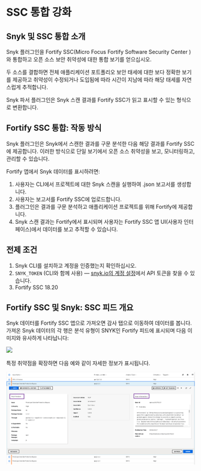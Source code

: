 # SSC 통합 강화

## Snyk 및 SSC 통합 소개

Snyk 플러그인을 Fortify SSC(Micro Focus Fortify Software Security Center )와 통합하고 오픈 소스 보안 취약성에 대한 통합 보기를 얻으십시오.

두 소스를 결합하면 전체 애플리케이션 포트폴리오 보안 태세에 대한 보다 정확한 보기를 제공하고 취약성이 수정되거나 도입됨에 따라 시간이 지남에 따라 해당 태세를 자연스럽게 추적합니다.

Snyk 파서 플러그인은 Snyk 스캔 결과를 Fortify SSC가 읽고 표시할 수 있는 형식으로 변환합니다.

## Fortify SSC 통합: 작동 방식

Snyk 플러그인은 Snyk에서 스캔한 결과를 구문 분석한 다음 해당 결과를 Fortify SSC에 제공합니다. 이러한 방식으로 단일 보기에서 오픈 소스 취약성을 보고, 모니터링하고, 관리할 수 있습니다.

Fortify 앱에서 Snyk 데이터를 표시하려면:

1. 사용자는 CLI에서 프로젝트에 대한 Snyk 스캔을 실행하여 .json 보고서를 생성합니다.
2. 사용자는 보고서를 Fortify SSC에 업로드합니다.
3. 플러그인은 결과를 구문 분석하고 애플리케이션 프로젝트를 위해 Fortify에 제공합니다.
4. Snyk 스캔 결과는 Fortify에서 표시되며 사용자는 Fortify SSC 앱 UI(사용자 인터페이스)에서 데이터를 보고 추적할 수 있습니다.

## 전제 조건

1. Snyk CLI를 설치하고 계정을 인증했는지 확인하십시오.
2. `SNYK_TOKEN` (CLI와 함께 사용) — [snyk.io의 계정 설정](https://app.snyk.io/account/)에서 API 토큰을 찾을 수 있습니다.
3. Fortify SSC 18.20

## Fortify SSC 및 Snyk: SSC 피드 개요

Snyk 데이터를 Fortify SSC 앱으로 가져오면 감사 탭으로 이동하여 데이터를 봅니다. 가져온 Snyk 데이터의 각 행은 분석 유형이 SNYK인 Fortify 피드에 표시되며 다음 이미지와 유사하게 나타납니다:

![](../../../.gitbook/assets/uuid-f0589274-f59a-1834-6e85-7abdc09b42e9-en.png)

특정 취약점을 확장하면 다음 예와 같이 자세한 정보가 표시됩니다.

![](<../../../.gitbook/assets/image (1) (1) (1).png>)
